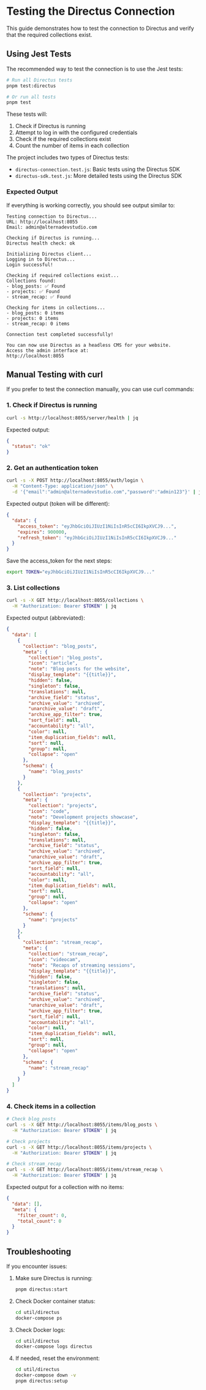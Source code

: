 # Testing the Directus Connection

This guide demonstrates how to test the connection to Directus and verify that the required collections exist.

## Using Jest Tests

The recommended way to test the connection is to use the Jest tests:

```bash
# Run all Directus tests
pnpm test:directus

# Or run all tests
pnpm test
```

These tests will:
1. Check if Directus is running
2. Attempt to log in with the configured credentials
3. Check if the required collections exist
4. Count the number of items in each collection

The project includes two types of Directus tests:
- `directus-connection.test.js`: Basic tests using the Directus SDK
- `directus-sdk.test.js`: More detailed tests using the Directus SDK

### Expected Output

If everything is working correctly, you should see output similar to:

```
Testing connection to Directus...
URL: http://localhost:8055
Email: admin@alternadevstudio.com

Checking if Directus is running...
Directus health check: ok

Initializing Directus client...
Logging in to Directus...
Login successful!

Checking if required collections exist...
Collections found:
- blog_posts: ✅ Found
- projects: ✅ Found
- stream_recap: ✅ Found

Checking for items in collections...
- blog_posts: 0 items
- projects: 0 items
- stream_recap: 0 items

Connection test completed successfully!

You can now use Directus as a headless CMS for your website.
Access the admin interface at:
http://localhost:8055
```

## Manual Testing with curl

If you prefer to test the connection manually, you can use curl commands:

### 1. Check if Directus is running

```bash
curl -s http://localhost:8055/server/health | jq
```

Expected output:
```json
{
  "status": "ok"
}
```

### 2. Get an authentication token

```bash
curl -s -X POST http://localhost:8055/auth/login \
  -H "Content-Type: application/json" \
  -d '{"email":"admin@alternadevstudio.com","password":"admin123"}' | jq
```

Expected output (token will be different):
```json
{
  "data": {
    "access_token": "eyJhbGciOiJIUzI1NiIsInR5cCI6IkpXVCJ9...",
    "expires": 900000,
    "refresh_token": "eyJhbGciOiJIUzI1NiIsInR5cCI6IkpXVCJ9..."
  }
}
```

Save the access_token for the next steps:
```bash
export TOKEN="eyJhbGciOiJIUzI1NiIsInR5cCI6IkpXVCJ9..."
```

### 3. List collections

```bash
curl -s -X GET http://localhost:8055/collections \
  -H "Authorization: Bearer $TOKEN" | jq
```

Expected output (abbreviated):
```json
{
  "data": [
    {
      "collection": "blog_posts",
      "meta": {
        "collection": "blog_posts",
        "icon": "article",
        "note": "Blog posts for the website",
        "display_template": "{{title}}",
        "hidden": false,
        "singleton": false,
        "translations": null,
        "archive_field": "status",
        "archive_value": "archived",
        "unarchive_value": "draft",
        "archive_app_filter": true,
        "sort_field": null,
        "accountability": "all",
        "color": null,
        "item_duplication_fields": null,
        "sort": null,
        "group": null,
        "collapse": "open"
      },
      "schema": {
        "name": "blog_posts"
      }
    },
    {
      "collection": "projects",
      "meta": {
        "collection": "projects",
        "icon": "code",
        "note": "Development projects showcase",
        "display_template": "{{title}}",
        "hidden": false,
        "singleton": false,
        "translations": null,
        "archive_field": "status",
        "archive_value": "archived",
        "unarchive_value": "draft",
        "archive_app_filter": true,
        "sort_field": null,
        "accountability": "all",
        "color": null,
        "item_duplication_fields": null,
        "sort": null,
        "group": null,
        "collapse": "open"
      },
      "schema": {
        "name": "projects"
      }
    },
    {
      "collection": "stream_recap",
      "meta": {
        "collection": "stream_recap",
        "icon": "videocam",
        "note": "Recaps of streaming sessions",
        "display_template": "{{title}}",
        "hidden": false,
        "singleton": false,
        "translations": null,
        "archive_field": "status",
        "archive_value": "archived",
        "unarchive_value": "draft",
        "archive_app_filter": true,
        "sort_field": null,
        "accountability": "all",
        "color": null,
        "item_duplication_fields": null,
        "sort": null,
        "group": null,
        "collapse": "open"
      },
      "schema": {
        "name": "stream_recap"
      }
    }
  ]
}
```

### 4. Check items in a collection

```bash
# Check blog_posts
curl -s -X GET http://localhost:8055/items/blog_posts \
  -H "Authorization: Bearer $TOKEN" | jq

# Check projects
curl -s -X GET http://localhost:8055/items/projects \
  -H "Authorization: Bearer $TOKEN" | jq

# Check stream_recap
curl -s -X GET http://localhost:8055/items/stream_recap \
  -H "Authorization: Bearer $TOKEN" | jq
```

Expected output for a collection with no items:
```json
{
  "data": [],
  "meta": {
    "filter_count": 0,
    "total_count": 0
  }
}
```

## Troubleshooting

If you encounter issues:

1. Make sure Directus is running:
   ```bash
   pnpm directus:start
   ```

2. Check Docker container status:
   ```bash
   cd util/directus
   docker-compose ps
   ```

3. Check Docker logs:
   ```bash
   cd util/directus
   docker-compose logs directus
   ```

4. If needed, reset the environment:
   ```bash
   cd util/directus
   docker-compose down -v
   pnpm directus:setup
   ```
